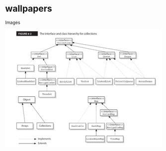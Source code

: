 # wallpapers
Images

![Collections](collections_interface_and_class_hierarchy.png "Collections Interface and Class Hierarchy")
